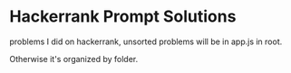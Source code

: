 # Hackerrank Prompt Solutions

problems I did on hackerrank, unsorted problems will be in app.js in root.

Otherwise it's organized by folder.
